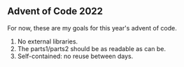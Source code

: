 ## Advent of Code 2022

For now, these are my goals for this year's advent of code.

1. No external libraries.
2. The parts1/parts2 should be as readable as can be.
3. Self-contained: no reuse between days.
